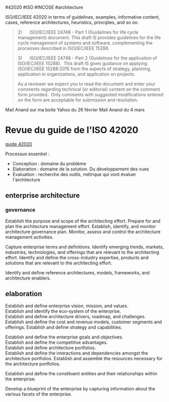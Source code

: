 #42020
#ISO
#INCOSE 
#architecture 

 ISO/IEC/IEEE 42020 in terms of guidelines, examples, informative content, cases, reference architectures, heuristics, principles, and so on.    
>   
> 2)      ISO/IEC/IEEE 24748 - Part 1 (Guidelines for life cycle management) document. This draft IS provides guidelines for the life cycle management of systems and software, complementing the processes described in ISO/IEC/IEEE 15288.  
>   
> 3)      ISO/IEC/IEEE 24748 - Part 2 (Guidelines for the application of ISO/IEC/IEEE 15288).  This draft IS gives guidance on applying ISO/IEC/IEEE 15288:2015 from the aspects of strategy, planning, application in organizations, and application on projects.  
>   
> As a reviewer we expect you to read the document and enter your comments regarding technical (or editorial) content on the comment form provided.  Only comments with suggested modifications entered on the form are acceptable for submission and resolution.

Mail Anand sur ma boite Yahoo du 26 février
Mail Anand du 4 mars

# Revue du guide de l'ISO 42020

[guide 42020](file:///Users/mbouyaud/Documents/perso/INCOSE/WG%20Archi/Guide%20to%2042020%20-%20Pre%20Final.pdf)

Processus essentiel : 
- Conception : domaine du problème
- Elaboration : domaine de la solution. Du développement des vues
- Evaluation : recherche des outils, métrique qui vont évaluer l'architecture

## enterprise architecture
### governance

Establish the purpose and scope of the architecting effort.
Prepare for and plan the architecture management effort.
Establish, identify, and monitor architecture governance plan.
Monitor, assess and control the architecture management activities.

Capture enterprise terms and definitions.
Identify emerging trends, markets, industries, technologies, and offerings that are relevant to the architecting effort.
Identify and define the cross-industry expertise, products and solutions that are relevant to the architecting effort.

Identify and define reference architectures, models, frameworks, and architecture enablers.

## elaboration

Establish and define enterprise vision, mission, and values.  
Establish and identify the eco-system of the enterprise.  
Establish and define architecture drivers, roadmap, and challenges.  
Establish and define the cost and revenue models, customer segments and offerings. 
Establish and define strategy and capabilities.

Establish and define the enterprise goals and objectives.  
Establish and define the competitive advantages.  
Establish and define architecture portfolios.  
Establish and define the interactions and dependencies amongst the architecture portfolios. Establish and assemble the resources necessary for the architecture portfolios.

Establish and define the constituent entities and their relationships within the enterprise.

Develop a blueprint of the enterprise by capturing information about the various facets of the enterprise.